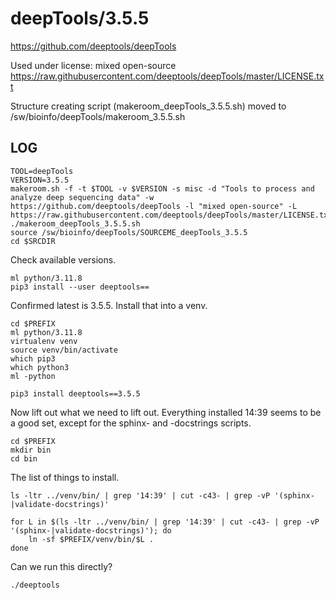 deepTools/3.5.5
===============

<https://github.com/deeptools/deepTools>

Used under license:
mixed open-source
<https://raw.githubusercontent.com/deeptools/deepTools/master/LICENSE.txt>

Structure creating script (makeroom_deepTools_3.5.5.sh) moved to /sw/bioinfo/deepTools/makeroom_3.5.5.sh

LOG
---

    TOOL=deepTools
    VERSION=3.5.5
    makeroom.sh -f -t $TOOL -v $VERSION -s misc -d "Tools to process and analyze deep sequencing data" -w https://github.com/deeptools/deepTools -l "mixed open-source" -L https://raw.githubusercontent.com/deeptools/deepTools/master/LICENSE.txt
    ./makeroom_deepTools_3.5.5.sh 
    source /sw/bioinfo/deepTools/SOURCEME_deepTools_3.5.5
    cd $SRCDIR

Check available versions.

    ml python/3.11.8
    pip3 install --user deeptools==

Confirmed latest is 3.5.5. Install that into a venv.

    cd $PREFIX
    ml python/3.11.8
    virtualenv venv
    source venv/bin/activate
    which pip3
    which python3
    ml -python

    pip3 install deeptools==3.5.5

Now lift out what we need to lift out. Everything installed 14:39 seems to be a
good set, except for the sphinx- and -docstrings scripts.

    cd $PREFIX
    mkdir bin
    cd bin

The list of things to install.

    ls -ltr ../venv/bin/ | grep '14:39' | cut -c43- | grep -vP '(sphinx-|validate-docstrings)'

    for L in $(ls -ltr ../venv/bin/ | grep '14:39' | cut -c43- | grep -vP '(sphinx-|validate-docstrings)'); do
        ln -sf $PREFIX/venv/bin/$L .
    done

Can we run this directly?

    ./deeptools 
